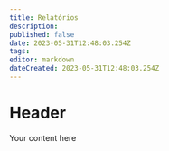 ```yaml
---
title: Relatórios
description: 
published: false
date: 2023-05-31T12:48:03.254Z
tags: 
editor: markdown
dateCreated: 2023-05-31T12:48:03.254Z
---
```


# Header
Your content here